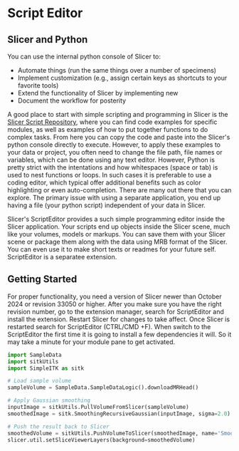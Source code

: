 # Script Editor

## Slicer and Python
You can use the internal python console of  Slicer to:
  * Automate things (run the same things over a number of specimens)
  * Implement customization (e.g., assign certain keys as shortcuts to your favorite tools)
  * Extend the functionality of Slicer by implementing new 
  * Document the workflow for posterity
  
A good place to start with simple scripting and programming in Slicer is the [Slicer Script Repository](https://slicer.readthedocs.io/en/latest/developer_guide/script_repository.html), where you can find code examples for specific modules, as well as examples of how to put together functions to do complex tasks. From here you can copy the code and paste into the Slicer's python console directly to execute. However, to apply these examples to your data or project, you often need to change the file path, file names or variables, which can be done using any text editor. However, Python is pretty strict with the intentations and how whitespaces (space or tab) is used to nest functions or loops. In such cases it is preferable to use a coding editor, which typical offer additional benefits such as color highlighting or even auto-completion. There are many out there that you can explore. The primary issue with using a separate application, you end up having a file (your python script) independent of your data in Slicer.

Slicer's ScriptEditor provides a such simple programming editor inside the Slicer application. Your scripts end up objects inside the Slicer scene, much like your volumes, models or markups. You can save them with your Slicer scene or package them along with the data using MRB format of the Slicer. You can even use it to make short texts or readmes for your future self. ScriptEditor is a separatee extension. 

## Getting Started

For proper functionality, you need a version of Slicer newer than October 2024 or revision 33050 or higher. After you make sure you have the right revision number, go to the extension manager, search for ScriptEditor and install the extension. Restart Slicer for changes to take affect. Once Slicer is restarted search for ScriptEditor (CTRL/CMD +F). When switch to the ScriptEditor the first time it is going to install a few dependencies it will. So it may take a minute for your module pane to get activated.

```Python
import SampleData
import sitkUtils
import SimpleITK as sitk

# Load sample volume
sampleVolume = SampleData.SampleDataLogic().downloadMRHead()

# Apply Gaussian smoothing
inputImage = sitkUtils.PullVolumeFromSlicer(sampleVolume)
smoothedImage = sitk.SmoothingRecursiveGaussian(inputImage, sigma=2.0)

# Push the result back to Slicer
smoothedVolume = sitkUtils.PushVolumeToSlicer(smoothedImage, name='SmoothedVolume')
slicer.util.setSliceViewerLayers(background=smoothedVolume) 
```